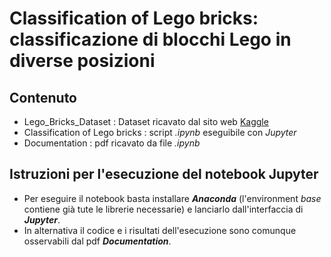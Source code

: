 # Classification of Lego bricks: classificazione di blocchi Lego in diverse posizioni

## Contenuto
* Lego_Bricks_Dataset : Dataset ricavato dal sito web [Kaggle](https://www.kaggle.com/datasets/joosthazelzet/lego-brick-images/data)
* Classification of Lego bricks : script *.ipynb* eseguibile con *Jupyter*
* Documentation : pdf ricavato da file *.ipynb*

## Istruzioni per l'esecuzione del notebook Jupyter
* Per eseguire il notebook basta installare **_Anaconda_** (l'environment *base* contiene già tute le librerie necessarie) e lanciarlo dall'interfaccia di **_Jupyter_**.
* In alternativa il codice e i risultati dell'esecuzione sono comunque osservabili dal pdf **_Documentation_**.